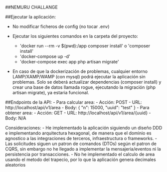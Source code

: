 ##NEMURU CHALLANGE

##Ejecutar la aplicación:
- No modificar ficheros de config (no tocar .env)
- Ejecutar los siguientes comandos en la carpeta del proyecto:
    - 'docker run --rm -v $(pwd):/app composer install' o 'composer install'
    - 'docker-compose up -d'
    - 'docker-compose exec app php artisan migrate'

- En caso de que la dockerización de problemas, cualquier entorno LAMP/XAMP/WAMP (con mysql) podrá ejecutar la aplicación
sin problemas. Solo se deberá actualizar dependencias (composer install) y crear una base de datos llamada rogue, ejecutando la
migración (php artisan migrate), ya estaria funcional.

##Endpoints de la API:
    - Para calcular area: 
        - Acción: POST 
        - URL: http://localhost/api/v1/area
        - Body: 
            {
                "n": 15000,
                "uuid": "test"
            }
    - Para obtener area:
        - Acción: GET
        - URL: http://localhost/api/v1/area/{uuid}
        - Body: N/A

Consideraciones:
    - He implementado la aplicación siguiendo un diseño DDD e implementando arquitectura hexagonal, de manera
    que el dominio es agnostico a las integraciones de terceros, infraestructura o frameworks.
    - Las solicitudes siguen un patron de comandos (DTOs) según el patron de CQRS, sin embargo no he
    llegado a implementar la mensajeria/eventos ni la persistencia por transacciones.
    - No he implementado el calculo de area usando el metodo del trapecio, por lo que la aplicación genera decimales
    aleatorios